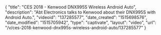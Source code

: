{
    "title": "CES 2018 - Kenwood DNX995S Wireless Android Auto",
    "description": "Abt Electronics talks to Kenwood about their DNX995S with Android Auto.",
    "videoid": "137285577",
    "date_created": "1515698576",
    "date_modified": "1515705942",
    "type": "captivate",
    "layout": "video",
    "url": "\/v\/ces-2018-kenwood-dnx995s-wireless-android-auto\/137285577"
}